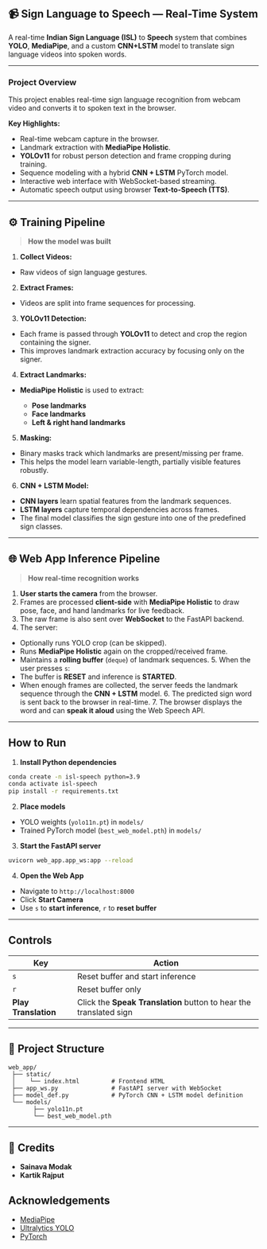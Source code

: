 

## 📹 Sign Language to Speech — Real-Time System

A real-time **Indian Sign Language (ISL)** to **Speech** system that combines **YOLO**, **MediaPipe**, and a custom **CNN+LSTM** model to translate sign language videos into spoken words.

---

###  **Project Overview**

This project enables real-time sign language recognition from webcam video and converts it to spoken text in the browser.

**Key Highlights:**

* Real-time webcam capture in the browser.
* Landmark extraction with **MediaPipe Holistic**.
* **YOLOv11** for robust person detection and frame cropping during training.
* Sequence modeling with a hybrid **CNN + LSTM** PyTorch model.
* Interactive web interface with WebSocket-based streaming.
* Automatic speech output using browser **Text-to-Speech (TTS)**.

---

## ⚙️ **Training Pipeline**

> **How the model was built**

1. **Collect Videos:**

* Raw videos of sign language gestures.

2. **Extract Frames:**

* Videos are split into frame sequences for processing.

3. **YOLOv11 Detection:**

* Each frame is passed through **YOLOv11** to detect and crop the region containing the signer.
* This improves landmark extraction accuracy by focusing only on the signer.

4. **Extract Landmarks:**

* **MediaPipe Holistic** is used to extract:

  * **Pose landmarks**
  * **Face landmarks**
  * **Left & right hand landmarks**

5. **Masking:**

* Binary masks track which landmarks are present/missing per frame.
* This helps the model learn variable-length, partially visible features robustly.

6. **CNN + LSTM Model:**

* **CNN layers** learn spatial features from the landmark sequences.
* **LSTM layers** capture temporal dependencies across frames.
* The final model classifies the sign gesture into one of the predefined sign classes.

---

## 🌐 **Web App Inference Pipeline**

> **How real-time recognition works**

1. **User starts the camera** from the browser.
2. Frames are processed **client-side** with **MediaPipe Holistic** to draw pose, face, and hand landmarks for live feedback.
3. The raw frame is also sent over **WebSocket** to the FastAPI backend.
4. The server:

* Optionally runs YOLO crop (can be skipped).
* Runs **MediaPipe Holistic** again on the cropped/received frame.
* Maintains a **rolling buffer** (`deque`) of landmark sequences.
  5. When the user presses `s`:
* The buffer is **RESET** and inference is **STARTED**.
* When enough frames are collected, the server feeds the landmark sequence through the **CNN + LSTM** model.
  6. The predicted sign word is sent back to the browser in real-time.
  7. The browser displays the word and can **speak it aloud** using the Web Speech API.

---

##  **How to Run**

1. **Install Python dependencies**

```bash
conda create -n isl-speech python=3.9
conda activate isl-speech
pip install -r requirements.txt
```

2. **Place models**

* YOLO weights (`yolo11n.pt`) in `models/`
* Trained PyTorch model (`best_web_model.pth`) in `models/`

3. **Start the FastAPI server**

```bash
uvicorn web_app.app_ws:app --reload
```

4. **Open the Web App**

* Navigate to `http://localhost:8000`
* Click **Start Camera**
* Use `s` to **start inference**, `r` to **reset buffer**

---

##  **Controls**

| Key                  | Action                                                             |
| -------------------- | ------------------------------------------------------------------ |
| `s`                  | Reset buffer and start inference                                   |
| `r`                  | Reset buffer only                                                  |
| **Play Translation** | Click the **Speak Translation** button to hear the translated sign |

---

## 📂 **Project Structure**

```
web_app/
 ├── static/
 │    └── index.html         # Frontend HTML
 ├── app_ws.py               # FastAPI server with WebSocket
 ├── model_def.py            # PyTorch CNN + LSTM model definition
 └── models/
       ├── yolo11n.pt
       └── best_web_model.pth
```

---

## 👥 **Credits**

* **Sainava Modak**
* **Kartik Rajput**




## **Acknowledgements**

* [MediaPipe](https://github.com/google-ai-edge/mediapipe)
* [Ultralytics YOLO](https://github.com/ultralytics/ultralytics)
* [PyTorch](https://github.com/pytorch/pytorch)



